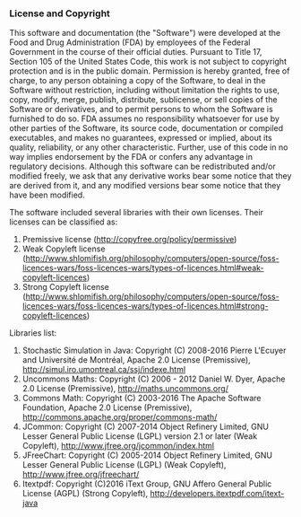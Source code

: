 <h3>License and Copyright</h3>

This software and documentation (the "Software") were developed at the Food and Drug Administration (FDA) by employees of the Federal Government in the course of their official duties. Pursuant to Title 17, Section 105 of the United States Code, this work is not subject to copyright protection and is in the public domain. Permission is hereby granted, free of charge, to any person obtaining a copy of the Software, to deal in the Software without restriction, including without limitation the rights to use, copy, modify, merge, publish, distribute, sublicense, or sell copies of the Software or derivatives, and to permit persons to whom the Software is furnished to do so. FDA assumes no responsibility whatsoever for use by other parties of the Software, its source code, documentation or compiled executables, and makes no guarantees, expressed or implied, about its quality, reliability, or any other characteristic. Further, use of this code in no way implies endorsement by the FDA or confers any advantage in regulatory decisions. Although this software can be redistributed and/or modified freely, we ask that any derivative works bear some notice that they are derived from it, and any modified versions bear some notice that they have been modified. 

The software included several libraries with their own licenses. Their licenses can be classified as:

1. Premissive license (http://copyfree.org/policy/permissive)
2. Weak Copyleft license (http://www.shlomifish.org/philosophy/computers/open-source/foss-licences-wars/foss-licences-wars/types-of-licences.html#weak-copyleft-licences)
3. Strong Copyleft license (http://www.shlomifish.org/philosophy/computers/open-source/foss-licences-wars/foss-licences-wars/types-of-licences.html#strong-copyleft-licences)

Libraries list:

1.	Stochastic Simulation in Java: Copyright (C) 2008-2016  Pierre L'Ecuyer and Université de Montréal, Apache 2.0 License (Premissive), http://simul.iro.umontreal.ca/ssj/indexe.html
2.	Uncommons Maths:  Copyright (C)  2006 - 2012 Daniel W. Dyer,  Apache 2.0 License (Premissive), http://maths.uncommons.org/
3.	Commons Math: Copyright (C) 2003-2016 The Apache Software Foundation, Apache 2.0 License (Premissive), http://commons.apache.org/proper/commons-math/
4.	JCommon: Copyright (C) 2007-2014 Object Refinery Limited, GNU Lesser General Public License (LGPL) version 2.1 or later (Weak Copyleft), http://www.jfree.org/jcommon/index.html
5.	JFreeChart: Copyright (C) 2005-2014 Object Refinery Limited, GNU Lesser General Public License (LGPL) (Weak Copyleft), http://www.jfree.org/jfreechart/
6.	Itextpdf: Copyright (C)2016 iText Group, GNU Affero General Public License (AGPL) (Strong Copyleft), http://developers.itextpdf.com/itext-java 
